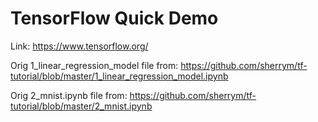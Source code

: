 # TensorFlow Quick Demo
Link: https://www.tensorflow.org/

Orig 1_linear_regression_model file from: https://github.com/sherrym/tf-tutorial/blob/master/1_linear_regression_model.ipynb

Orig 2_mnist.ipynb file from: https://github.com/sherrym/tf-tutorial/blob/master/2_mnist.ipynb
